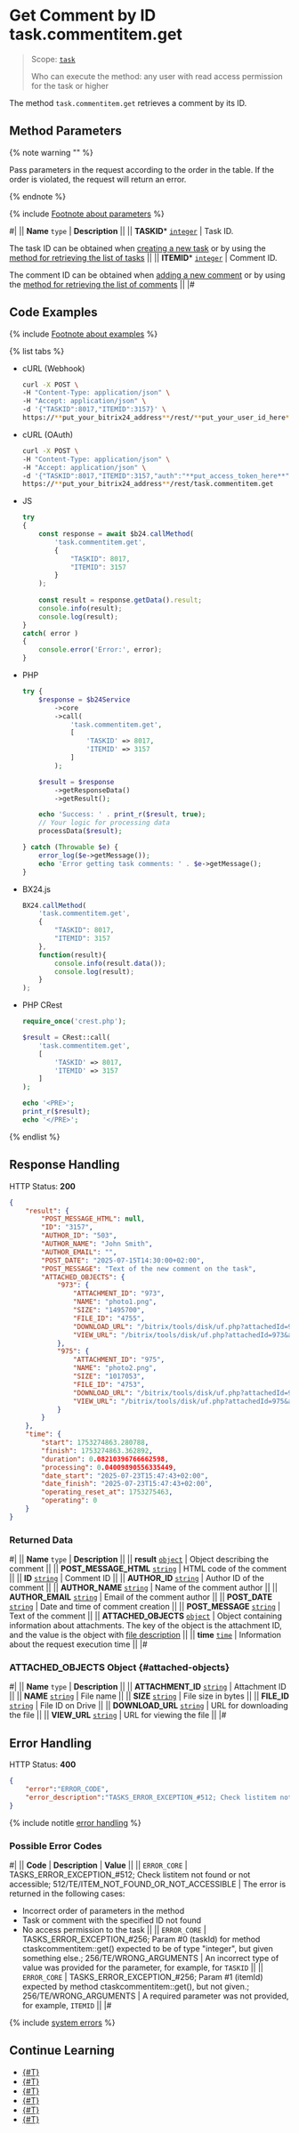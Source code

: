 # Get Comment by ID task.commentitem.get

> Scope: [`task`](../../scopes/permissions.md)
>
> Who can execute the method: any user with read access permission for the task or higher

The method `task.commentitem.get` retrieves a comment by its ID.

## Method Parameters

{% note warning "" %}

Pass parameters in the request according to the order in the table. If the order is violated, the request will return an error.

{% endnote %}

{% include [Footnote about parameters](../../../_includes/required.md) %}

#|
|| **Name**
`type` | **Description** ||
|| **TASKID***
[`integer`](../../data-types.md) | Task ID.

The task ID can be obtained when [creating a new task](../tasks-task-add.md) or by using the [method for retrieving the list of tasks](../tasks-task-list.md) ||
|| **ITEMID***
[`integer`](../../data-types.md) | Comment ID.

The comment ID can be obtained when [adding a new comment](./task-comment-item-add.md) or by using the [method for retrieving the list of comments](./task-comment-item-get-list.md) ||
|#

## Code Examples

{% include [Footnote about examples](../../../_includes/examples.md) %}

{% list tabs %}

- cURL (Webhook)

    ```bash
    curl -X POST \
    -H "Content-Type: application/json" \
    -H "Accept: application/json" \
    -d '{"TASKID":8017,"ITEMID":3157}' \
    https://**put_your_bitrix24_address**/rest/**put_your_user_id_here**/**put_your_webhook_here**/task.commentitem.get
    ```

- cURL (OAuth)

    ```bash
    curl -X POST \
    -H "Content-Type: application/json" \
    -H "Accept: application/json" \
    -d '{"TASKID":8017,"ITEMID":3157,"auth":"**put_access_token_here**"}' \
    https://**put_your_bitrix24_address**/rest/task.commentitem.get
    ```

- JS

    ```js
    try
    {
    	const response = await $b24.callMethod(
    		'task.commentitem.get',
    		{
    			"TASKID": 8017,
    			"ITEMID": 3157
    		}
    	);
    	
    	const result = response.getData().result;
    	console.info(result);
    	console.log(result);
    }
    catch( error )
    {
    	console.error('Error:', error);
    }
    ```

- PHP

    ```php
    try {
        $response = $b24Service
            ->core
            ->call(
                'task.commentitem.get',
                [
                    'TASKID' => 8017,
                    'ITEMID' => 3157
                ]
            );
    
        $result = $response
            ->getResponseData()
            ->getResult();
    
        echo 'Success: ' . print_r($result, true);
        // Your logic for processing data
        processData($result);
    
    } catch (Throwable $e) {
        error_log($e->getMessage());
        echo 'Error getting task comments: ' . $e->getMessage();
    }
    ```

- BX24.js

    ```js
    BX24.callMethod(
        'task.commentitem.get',
        {
            "TASKID": 8017,
            "ITEMID": 3157
        },
        function(result){
            console.info(result.data());
            console.log(result);
        }
    );
    ```

- PHP CRest

    ```php
    require_once('crest.php');

    $result = CRest::call(
        'task.commentitem.get',
        [
            'TASKID' => 8017,
            'ITEMID' => 3157
        ]
    );

    echo '<PRE>';
    print_r($result);
    echo '</PRE>';
    ```

{% endlist %}

## Response Handling

HTTP Status: **200**

```json
{
    "result": {
        "POST_MESSAGE_HTML": null,
        "ID": "3157",
        "AUTHOR_ID": "503",
        "AUTHOR_NAME": "John Smith",
        "AUTHOR_EMAIL": "",
        "POST_DATE": "2025-07-15T14:30:00+02:00",
        "POST_MESSAGE": "Text of the new comment on the task",
        "ATTACHED_OBJECTS": {
            "973": {
                "ATTACHMENT_ID": "973",
                "NAME": "photo1.png",
                "SIZE": "1495700",
                "FILE_ID": "4755",
                "DOWNLOAD_URL": "/bitrix/tools/disk/uf.php?attachedId=973&auth%5Bauth%5D=3edf7ca92&action=download&ncc=1",
                "VIEW_URL": "/bitrix/tools/disk/uf.php?attachedId=973&auth%5Bauth%5D=3edf7ca92&action=show&ncc=1"
            },
            "975": {
                "ATTACHMENT_ID": "975",
                "NAME": "photo2.png",
                "SIZE": "1017053",
                "FILE_ID": "4753",
                "DOWNLOAD_URL": "/bitrix/tools/disk/uf.php?attachedId=975&auth%5Bauth%5D=3edf7ca92&action=download&ncc=1",
                "VIEW_URL": "/bitrix/tools/disk/uf.php?attachedId=975&auth%5Bauth%5D=3edf7ca92&action=show&ncc=1"
            }
        }
    },
    "time": {
        "start": 1753274863.280788,
        "finish": 1753274863.362892,
        "duration": 0.08210396766662598,
        "processing": 0.04009890556335449,
        "date_start": "2025-07-23T15:47:43+02:00",
        "date_finish": "2025-07-23T15:47:43+02:00",
        "operating_reset_at": 1753275463,
        "operating": 0
    }
}
```

### Returned Data

#|
|| **Name**
`type` | **Description** ||
|| **result**
[`object`](../../data-types.md) | Object describing the comment ||
|| **POST_MESSAGE_HTML**
[`string`](../../data-types.md) | HTML code of the comment ||
|| **ID**
[`string`](../../data-types.md) | Comment ID ||
|| **AUTHOR_ID**
[`string`](../../data-types.md) | Author ID of the comment ||
|| **AUTHOR_NAME**
[`string`](../../data-types.md) | Name of the comment author ||
|| **AUTHOR_EMAIL**
[`string`](../../data-types.md) | Email of the comment author ||
|| **POST_DATE**
[`string`](../../data-types.md) | Date and time of comment creation ||
|| **POST_MESSAGE**
[`string`](../../data-types.md) | Text of the comment ||
|| **ATTACHED_OBJECTS**
[`object`](../../data-types.md) | Object containing information about attachments. The key of the object is the attachment ID, and the value is the object with [file description](#attached-objects) ||
|| **time**
[`time`](../../data-types.md#time) | Information about the request execution time ||
|#

### ATTACHED_OBJECTS Object {#attached-objects}

#|
|| **Name**
`type` | **Description** ||
|| **ATTACHMENT_ID**
[`string`](../../data-types.md) | Attachment ID ||
|| **NAME**
[`string`](../../data-types.md) | File name ||
|| **SIZE**
[`string`](../../data-types.md) | File size in bytes ||
|| **FILE_ID**
[`string`](../../data-types.md) | File ID on Drive ||
|| **DOWNLOAD_URL**
[`string`](../../data-types.md) | URL for downloading the file ||
|| **VIEW_URL**
[`string`](../../data-types.md) | URL for viewing the file ||
|#

## Error Handling

HTTP Status: **400**

```json
{
    "error":"ERROR_CODE",
    "error_description":"TASKS_ERROR_EXCEPTION_#512; Check listitem not found or not accessible; 512/TE/ITEM_NOT_FOUND_OR_NOT_ACCESSIBLE.<br>"
}
```

{% include notitle [error handling](../../../_includes/error-info.md) %}

### Possible Error Codes

#|
|| **Code** | **Description** | **Value** ||
|| `ERROR_CORE` | TASKS_ERROR_EXCEPTION_#512; Check listitem not found or not accessible; 512/TE/ITEM_NOT_FOUND_OR_NOT_ACCESSIBLE | The error is returned in the following cases:
- Incorrect order of parameters in the method
- Task or comment with the specified ID not found
- No access permission to the task ||
|| `ERROR_CORE` | TASKS_ERROR_EXCEPTION_#256; Param #0 (taskId) for method ctaskcommentitem::get() expected to be of type "integer", but given something else.; 256/TE/WRONG_ARGUMENTS | An incorrect type of value was provided for the parameter, for example, for `TASKID` ||
|| `ERROR_CORE` | TASKS_ERROR_EXCEPTION_#256; Param #1 (itemId) expected by method ctaskcommentitem::get(), but not given.; 256/TE/WRONG_ARGUMENTS | A required parameter was not provided, for example, `ITEMID` ||
|#

{% include [system errors](../../../_includes/system-errors.md) %}

## Continue Learning

- [{#T}](./index.md)
- [{#T}](./task-comment-item-add.md)
- [{#T}](./task-comment-item-update.md)
- [{#T}](./task-comment-item-get-list.md)
- [{#T}](./task-comment-item-delete.md)
- [{#T}](../../../tutorials/tasks/how-to-create-comment-with-file.md)